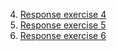 4. [Response exercise 4](https://www.websequencediagrams.com/files/render?link=io0vniTCaAZBMvZDAXZ5PcjF9XETsaphiw8x1QzPquyyWphIpe9uBd657VF2oHfh)
5. [Response exercise 5](https://www.websequencediagrams.com/files/render?link=vP1gkDZYFi17kFlg2MECZm6gKpMKMUHHYQpuS5VGKSzLgwTfMPDlpROgmiCiozLE)
6. [Response exercise 6](https://www.websequencediagrams.com/files/render?link=Vdkv0RGzTdmUEdGLxjCpdXMmegtn5s2KANINafjlxEPq5HFdfIOng48jZMYfvdcx)
